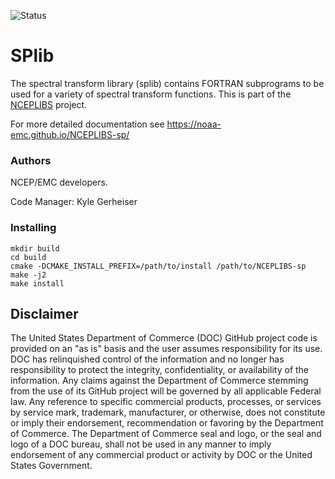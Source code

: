 ![Status](https://github.com/NOAA-EMC/NCEPLIBS-sp/workflows/Build%20and%20Test/badge.svg)

# SPlib

The spectral transform library (splib) contains FORTRAN subprograms to
be used for a variety of spectral transform functions. This is part of
the [NCEPLIBS](https://github.com/NOAA-EMC/NCEPLIBS) project.

For more detailed documentation see
https://noaa-emc.github.io/NCEPLIBS-sp/

### Authors

NCEP/EMC developers.

Code Manager: Kyle Gerheiser

### Installing

```
mkdir build
cd build
cmake -DCMAKE_INSTALL_PREFIX=/path/to/install /path/to/NCEPLIBS-sp
make -j2
make install
```

## Disclaimer

The United States Department of Commerce (DOC) GitHub project code is
provided on an "as is" basis and the user assumes responsibility for
its use. DOC has relinquished control of the information and no longer
has responsibility to protect the integrity, confidentiality, or
availability of the information. Any claims against the Department of
Commerce stemming from the use of its GitHub project will be governed
by all applicable Federal law. Any reference to specific commercial
products, processes, or services by service mark, trademark,
manufacturer, or otherwise, does not constitute or imply their
endorsement, recommendation or favoring by the Department of
Commerce. The Department of Commerce seal and logo, or the seal and
logo of a DOC bureau, shall not be used in any manner to imply
endorsement of any commercial product or activity by DOC or the United
States Government.
